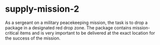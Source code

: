 # supply-mission-2
As a sergeant on a military peacekeeping mission, the task is to drop a package in a designated red drop zone. The package contains mission-critical items and is very important to be delivered at the exact location for the success of the mission.

